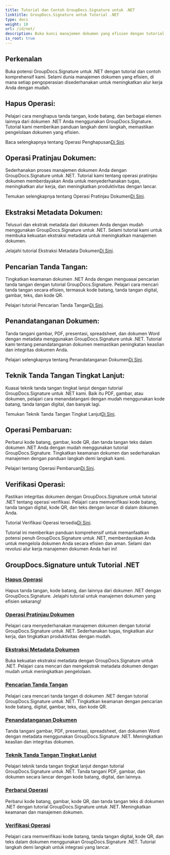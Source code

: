 ```yaml
---
title: Tutorial dan Contoh GroupDocs.Signature untuk .NET
linktitle: GroupDocs.Signature untuk Tutorial .NET
type: docs
weight: 10
url: /id/net/
description: Buka kunci manajemen dokumen yang efisien dengan tutorial GroupDocs.Signature untuk .NET. Hapus, pratinjau, ekstrak metadata, tandatangani, perbarui, dan verifikasi dokumen dengan lancar.
is_root: true
---
```

## Perkenalan

Buka potensi GroupDocs.Signature untuk .NET dengan tutorial dan contoh komprehensif kami. Selami dunia manajemen dokumen yang efisien, di mana setiap pengoperasian disederhanakan untuk meningkatkan alur kerja Anda dengan mudah.

## Hapus Operasi:
Pelajari cara menghapus tanda tangan, kode batang, dan berbagai elemen lainnya dari dokumen .NET Anda menggunakan GroupDocs.Signature. Tutorial kami memberikan panduan langkah demi langkah, memastikan pengelolaan dokumen yang efisien.

 Baca selengkapnya tentang Operasi Penghapusan[Di Sini](./delete-operations/).

## Operasi Pratinjau Dokumen:
Sederhanakan proses manajemen dokumen Anda dengan GroupDocs.Signature untuk .NET. Tutorial kami tentang operasi pratinjau dokumen memberdayakan Anda untuk menyederhanakan tugas, meningkatkan alur kerja, dan meningkatkan produktivitas dengan lancar.

 Temukan selengkapnya tentang Operasi Pratinjau Dokumen[Di Sini](./document-preview-operations/).

## Ekstraksi Metadata Dokumen:
Telusuri dan ekstrak metadata dari dokumen Anda dengan mudah menggunakan GroupDocs.Signature untuk .NET. Selami tutorial kami untuk membuka kekuatan ekstraksi metadata untuk meningkatkan manajemen dokumen.

 Jelajahi tutorial Ekstraksi Metadata Dokumen[Di Sini](./document-metadata-extraction/).

## Pencarian Tanda Tangan:
Tingkatkan keamanan dokumen .NET Anda dengan menguasai pencarian tanda tangan dengan tutorial GroupDocs.Signature. Pelajari cara mencari tanda tangan secara efisien, termasuk kode batang, tanda tangan digital, gambar, teks, dan kode QR.

 Pelajari tutorial Pencarian Tanda Tangan[Di Sini](./signature-searching/).

## Penandatanganan Dokumen:
Tanda tangani gambar, PDF, presentasi, spreadsheet, dan dokumen Word dengan metadata menggunakan GroupDocs.Signature untuk .NET. Tutorial kami tentang penandatanganan dokumen memastikan peningkatan keaslian dan integritas dokumen Anda.

 Pelajari selengkapnya tentang Penandatanganan Dokumen[Di Sini](./document-signing/).

## Teknik Tanda Tangan Tingkat Lanjut:
Kuasai teknik tanda tangan tingkat lanjut dengan tutorial GroupDocs.Signature untuk .NET kami. Baik itu PDF, gambar, atau dokumen, pelajari cara menandatangani dengan mudah menggunakan kode batang, tanda tangan digital, dan banyak lagi.

 Temukan Teknik Tanda Tangan Tingkat Lanjut[Di Sini](./advanced-signature-techniques/).

## Operasi Pembaruan:
Perbarui kode batang, gambar, kode QR, dan tanda tangan teks dalam dokumen .NET Anda dengan mudah menggunakan tutorial GroupDocs.Signature. Tingkatkan keamanan dokumen dan sederhanakan manajemen dengan panduan langkah demi langkah kami.

 Pelajari tentang Operasi Pembaruan[Di Sini](./update-operations/).

## Verifikasi Operasi:
Pastikan integritas dokumen dengan GroupDocs.Signature untuk tutorial .NET tentang operasi verifikasi. Pelajari cara memverifikasi kode batang, tanda tangan digital, kode QR, dan teks dengan lancar di dalam dokumen Anda.

 Tutorial Verifikasi Operasi tersedia[Di Sini](./verify-operations/). 

Tutorial ini memberikan panduan komprehensif untuk memanfaatkan potensi penuh GroupDocs.Signature untuk .NET, memberdayakan Anda untuk mengelola dokumen Anda secara efisien dan aman. Selami dan revolusi alur kerja manajemen dokumen Anda hari ini!
## GroupDocs.Signature untuk Tutorial .NET 
### [Hapus Operasi](./delete-operations/)
Hapus tanda tangan, kode batang, dan lainnya dari dokumen .NET dengan GroupDocs.Signature. Jelajahi tutorial untuk manajemen dokumen yang efisien sekarang!
### [Operasi Pratinjau Dokumen](./document-preview-operations/)
Pelajari cara menyederhanakan manajemen dokumen dengan tutorial GroupDocs.Signature untuk .NET. Sederhanakan tugas, tingkatkan alur kerja, dan tingkatkan produktivitas dengan mudah.
### [Ekstraksi Metadata Dokumen](./document-metadata-extraction/)
Buka kekuatan ekstraksi metadata dengan GroupDocs.Signature untuk .NET. Pelajari cara mencari dan mengekstrak metadata dokumen dengan mudah untuk meningkatkan pengelolaan.
### [Pencarian Tanda Tangan](./signature-searching/)
Pelajari cara mencari tanda tangan di dokumen .NET dengan tutorial GroupDocs.Signature untuk .NET. Tingkatkan keamanan dengan pencarian kode batang, digital, gambar, teks, dan kode QR.
### [Penandatanganan Dokumen](./document-signing/)
Tanda tangani gambar, PDF, presentasi, spreadsheet, dan dokumen Word dengan metadata menggunakan GroupDocs.Signature .NET. Meningkatkan keaslian dan integritas dokumen.
### [Teknik Tanda Tangan Tingkat Lanjut](./advanced-signature-techniques/)
Pelajari teknik tanda tangan tingkat lanjut dengan tutorial GroupDocs.Signature untuk .NET. Tanda tangani PDF, gambar, dan dokumen secara lancar dengan kode batang, digital, dan lainnya.
### [Perbarui Operasi](./update-operations/)
Perbarui kode batang, gambar, kode QR, dan tanda tangan teks di dokumen .NET dengan tutorial GroupDocs.Signature untuk .NET. Meningkatkan keamanan dan manajemen dokumen.
### [Verifikasi Operasi](./verify-operations/)
Pelajari cara memverifikasi kode batang, tanda tangan digital, kode QR, dan teks dalam dokumen menggunakan GroupDocs.Signature .NET. Tutorial langkah demi langkah untuk integrasi yang lancar.